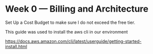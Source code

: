 # Week 0 — Billing and Architecture

Set Up a Cost Budget to make sure I do not exceed the free tier. 

This guide was used to install the aws cli in our environment 

https://docs.aws.amazon.com/cli/latest/userguide/getting-started-install.html
